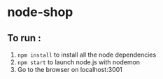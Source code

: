 # node-shop

## To run :

1. `npm install` to install all the node dependencies
2. `npm start` to launch node.js with nodemon
3. Go to the browser on localhost:3001
